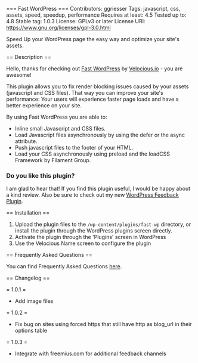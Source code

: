 === Fast WordPress ===
Contributors: ggriesser
Tags: javascript, css, assets, speed, speedup, performance
Requires at least: 4.5
Tested up to: 4.8
Stable tag: 1.0.3
License: GPLv3 or later
License URI: https://www.gnu.org/licenses/gpl-3.0.html

Speed Up your WordPress page the easy way and optimize your site's assets.

== Description ==

Hello, thanks for checking out [Fast WordPress](https://www.velocious.io/plugins/fast-wordpress/ "Fast WordPress") by [Velocious.io](https://www.velocious.io/ "Velocious.io Performance Optimization") - you are awesome!

This plugin allows you to fix render blocking issues caused by your assets (javascript and CSS files).
That way you can improve your site's performance: Your users will experience faster page loads
and have a better experience on your site.

By using Fast WordPress you are able to:

* Inline small Javascript and CSS files.
* Load Javascript files asynchronously by using the defer or the async attribute.
* Push javascript files to the footer of your HTML.
* Load your CSS asynchronously using preload and the loadCSS Framework by Filament Group.

### Do you like this plugin?

I am glad to hear that! If you find this plugin useful, I would be happy about a kind review. Also be sure to check out my new [WordPress Feedback Plugin](https://www.wpfeedbacksuite.com/?utm_source=fast-wp&utm_medium=readme&utm_content=Wordpress%20Feedback%20Plugin "Wordpress Feedback Plugin").

== Installation ==

1. Upload the plugin files to the `/wp-content/plugins/fast-wp` directory, or install the plugin through the WordPress plugins screen directly.
2. Activate the plugin through the 'Plugins' screen in WordPress
3. Use the Velocious Name screen to configure the plugin

== Frequently Asked Questions ==

You can find Frequently Asked Questions [here](https://www.velocious.io/plugins/fast-wp/faq/ "Fast WP FAQs").


== Changelog ==

= 1.0.1 =
* Add image files

= 1.0.2 =
* Fix bug on sites using forced https that still have http as blog_url in their options table

= 1.0.3 =
+ Integrate with freemius.com for additional feedback channels
